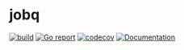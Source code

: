 # jobq

[![build](https://github.com/russtone/jobq/actions/workflows/build.yml/badge.svg?branch=master)](https://github.com/russtone/jobq/actions/workflows/build.yml)
[![Go report](https://goreportcard.com/badge/github.com/russtone/jobq)](https://goreportcard.com/report/github.com/russtone/jobq)
[![codecov](https://codecov.io/gh/russtone/jobq/branch/master/graph/badge.svg?token=UWrs1RxmHe)](https://codecov.io/gh/russtone/jobq)
[![Documentation](https://pkg.go.dev/badge/github.com/russtone/jobq.svg)](https://pkg.go.dev/github.com/russtone/jobq)
